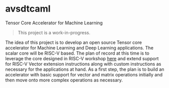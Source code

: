 # avsdtcaml
Tensor Core Accelerator for Machine Learning
> This project is a work-in-progress.

The idea of this project is to develop an open source Tensor core accelerator for Machine Learning and Deep Learning applications. The scalar core will be RISC-V based. The plan of record at this time is to leverage the core designed in RISC-V workshop [here](https://github.com/gmanojkumarr/risc-v-myth-workshop) and extend support for RISC-V Vector extension instructions along with custom instructions as necessary for the applications at hand.
As a first step, the plan is to build an accelerator with basic support for vector and matrix operations initially and then move onto more complex operations as necessary.
